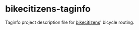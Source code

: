 # bikecitizens-taginfo
Taginfo project description file for [bikecitizens](https://map.bikecitizens.net)' bicycle routing.
